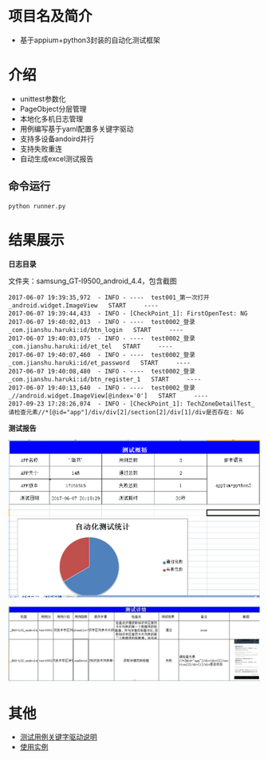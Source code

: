 # 项目名及简介
* 基于appium+python3封装的自动化测试框架

# 介绍
* unittest参数化
* PageObject分层管理
* 本地化多机日志管理
* 用例编写基于yaml配置多关键字驱动
* 支持多设备andoird并行
* 支持失败重连
* 自动生成excel测试报告



## 命令运行

```
python runner.py
```


# 结果展示

**日志目录**

文件夹：samsung_GT-I9500_android_4.4，包含截图

```
2017-06-07 19:39:35,972  - INFO - ----  test001_第一次打开_android.widget.ImageView   START     ----
2017-06-07 19:39:44,433  - INFO - [CheckPoint_1]: FirstOpenTest: NG
2017-06-07 19:40:02,013  - INFO - ----  test0002_登录_com.jianshu.haruki:id/btn_login   START     ----
2017-06-07 19:40:03,075  - INFO - ----  test0002_登录_com.jianshu.haruki:id/et_tel   START     ----
2017-06-07 19:40:07,460  - INFO - ----  test0002_登录_com.jianshu.haruki:id/et_password   START     ----
2017-06-07 19:40:08,480  - INFO - ----  test0002_登录_com.jianshu.haruki:id/btn_register_1   START     ----
2017-06-07 19:40:13,640  - INFO - ----  test0002_登录_//android.widget.ImageView[@index='0']   START     ----
2017-09-23 17:28:26,074  - INFO - [CheckPoint_1]: TechZoneDetailTest_请检查元素//*[@id="app"]/div/div[2]/section[2]/div[1]/div是否存在: NG
```



**测试报告**

![sum.png](img/sum.png "sum.png")

![detail.jpg](img/detail.jpg "detail.jpg")

# 其他 
* [测试用例关键字驱动说明](mark.md)
* [使用实例](use.md)




